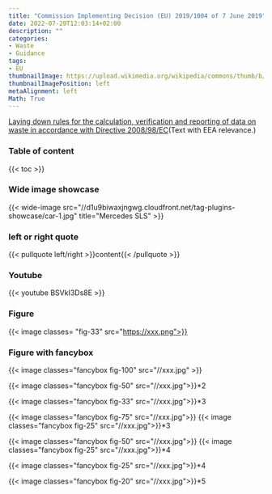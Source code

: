 ```yaml
---
title: "Commission Implementing Decision (EU) 2019/1004 of 7 June 2019"
date: 2022-07-20T12:03:14+02:00
description: ""
categories:
- Waste
- Guidance
tags:
- EU
thumbnailImage: https://upload.wikimedia.org/wikipedia/commons/thumb/b/b7/Flag_of_Europe.svg/140px-Flag_of_Europe.svg.png
thumbnailImagePosition: left
metaAlignment: left
Math: True
---
```

[Laying down rules for the calculation, verification and reporting of data on waste in accordance with Directive 2008/98/EC](https://eur-lex.europa.eu/eli/dec_impl/2019/1004/oj)(Text with EEA relevance.)
<!--more-->
### Table of content
{{< toc >}}

### Wide image showcase
{{< wide-image src="//d1u9biwaxjngwg.cloudfront.net/tag-plugins-showcase/car-1.jpg" title="Mercedes SLS" >}}

### left or right quote
{{< pullquote left/right >}}content{{< /pullquote >}}

### Youtube
{{< youtube BSVkI3Ds8E >}}

### Figure
{{< image classes= "fig-33" src="https://xxx.png">}}

### Figure with fancybox
{{< image classes="fancybox fig-100" src="//xxx.jpg" >}}

{{< image classes="fancybox fig-50" src="//xxx.jpg">}}*2

{{< image classes="fancybox fig-33" src="//xxx.jpg">}}*3

{{< image classes="fancybox fig-75" src="//xxx.jpg">}}
{{< image classes="fancybox fig-25" src="//xxx.jpg">}}*3

{{< image classes="fancybox fig-50" src="//xxx.jpg">}}
{{< image classes="fancybox fig-25" src="//xxx.jpg">}}*4

{{< image classes="fancybox fig-25" src="//xxx.jpg">}}*4

{{< image classes="fancybox fig-20" src="//xxx.jpg">}}*5
